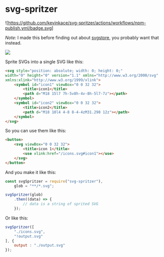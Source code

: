# svg-spritzer
![https://github.com/kevinkace/svg-spritzer/actions/workflows/npm-publish.yml/badge.svg]

*Note:* I made this before finding out about [svgstore](https://github.com/svgstore/svgstore), you probably want that instead.

![](https://media.giphy.com/media/3orif3jbFCSDlr9G3m/giphy.gif)

Sprite SVGs into a single SVG like this:

```html
<svg style="position: absolute; width: 0; height: 0;"
width="0" height="0" version="1.1" xmlns="http://www.w3.org/2000/svg"
xmlns:xlink="http://www.w3.org/1999/xlink">
    <symbol id="icon1" viewBox="0 0 32 32">
        <title>icon1</title>
        <path d="M18 15l7 7h-5v8h-4v-8h-5l7-7z"></path>
    </symbol>
    <symbol id="icon2" viewBox="0 0 32 32">
        <title>icon2</title>
        <path d="M18 10l4 4-8 8-4-4zM31.298 12z"></path>
    </symbol>
</svg>
```

So you can use them like this:

```html
<button>
    <svg viewBox="0 0 32 32">
        <title>icon 1</title>
        <use xlink:href="/icons.svg#icon1"></use>
    </svg>
</button>
```

And you make it like this:

```js
const svgSpritzer = require("svg-spritzer"),
    glob = "**/*.svg";

svgSpritzer(glob)
    .then((data) => {
        // data is a string of sprited SVG
    });
```

Or like this:

```js
svgSpritzer([
    "./icons.svg",
    "!output.svg"
], {
    output : "./output.svg"
});
```
